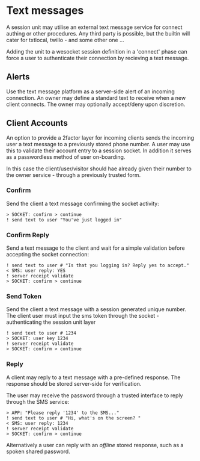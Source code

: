# Text messages

A session unit may utilise an external text message service for connect authing or other procedures. Any third party is possible, but the builtin will cater for txtlocal, twillo - and some other one ...

Adding the unit to a wesocket session definition in a 'connect' phase can force a user to authenticate their connection by recieving a text message.

## Alerts

Use the text message platform as a server-side alert of an incoming connection. An owner may define a standard text to receive when a new client connects. The owner may optionally accept/deny upon discretion.


## Client Accounts

An option to provide a 2factor layer for incoming clients sends the incoming user a text message to a previously stored phone number. A user may use this to validate their account entry to a session socket. In addition it serves as a passwordless method of user on-boarding.

In this case the client/user/visitor should hae already given their number to the owner service - through a previously trusted form.


### Confirm

Send the client a text message confirming the socket activity:

    > SOCKET: confirm > continue
    ! send text to user "You've just logged in"


### Confirm Reply

Send a text message to the client and wait for a simple validation before accepting
the socket connection:

    ! send text to user # "Is that you logging in? Reply yes to accept."
    < SMS: user reply: YES
    ! server receipt validate
    > SOCKET: confirm > continue


### Send Token

Send the client a text message with a session generated unique number. The client user must input the sms token through the socket - authenticating the session unit layer

    ! send text to user # 1234
    > SOCKET: user key 1234
    ! server receipt validate
    > SOCKET: confirm > continue


### Reply

A client may reply to a text message with a pre-defined response. The response should be stored server-side for verification.

The user may receive the password through a trusted interface to reply through the SMS service:

    > APP: "Please reply '1234' to the SMS..."
    ! send text to user # "Hi, what's on the screen? "
    < SMS: user reply: 1234
    ! server receipt validate
    > SOCKET: confirm > continue

Alternatively a user can reply with an _offline_ stored response, such as a spoken shared password.


